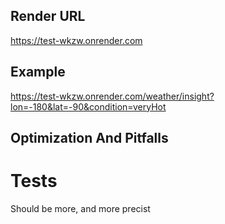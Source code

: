 ## Render URL
https://test-wkzw.onrender.com

## Example
https://test-wkzw.onrender.com/weather/insight?lon=-180&lat=-90&condition=veryHot

## Optimization And Pitfalls
# Tests 
Should be more, and more precist 
